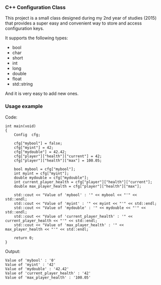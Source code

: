 ### C++ Configuration Class

This project is a small class designed during my 2nd year of studies (2015) that provides a super easy and convenient way to store and access configuration keys.

It supports the following types:

 - bool
 - char
 - short
 - int
 - long
 - double
 - float
 - std::string

And it is very easy to add new ones.

### Usage example

Code:

    int main(void)
    {
    	Config	cfg;

    	cfg["mybool"] = false;
    	cfg["myint"] = 42;
    	cfg["mydouble"] = 42.42;
    	cfg["player"]["health"]["current"] = 42;
    	cfg["player"]["health"]["max"] = 100.05;

    	bool mybool = cfg["mybool"];
    	int myint = cfg["myint"];
    	double mydouble = cfg["mydouble"];
    	int current_player_health = cfg["player"]["health"]["current"];
    	double max_player_health = cfg["player"]["health"]["max"];

    	std::cout << "Value of 'mybool' : '" << mybool << "'" << std::endl;
    	std::cout << "Value of 'myint' : '" << myint << "'" << std::endl;
    	std::cout << "Value of 'mydouble' : '" << mydouble << "'" << std::endl;
    	std::cout << "Value of 'current_player_health' : '" << current_player_health << "'" << std::endl;
    	std::cout << "Value of 'max_player_health' : '" << max_player_health << "'" << std::endl;

    	return 0;
    }

Output:

    Value of 'mybool' : '0'
    Value of 'myint' : '42'
    Value of 'mydouble' : '42.42'
    Value of 'current_player_health' : '42'
    Value of 'max_player_health' : '100.05'

